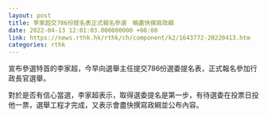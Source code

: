 ```yaml
---
layout: post
title: 李家超交786份提名表正式報名參選　稱盡快撰寫政綱
date: 2022-04-13 12:01:03.000000000 +08:00
link: https://news.rthk.hk/rthk/ch/component/k2/1643772-20220413.htm
categories: rthk
---
```


宣布參選特首的李家超，今早向選舉主任提交786份選委提名表，正式報名參加行政長官選舉。

對於是否有信心當選，李家超表示，取得選委提名是第一步，有待選委在投票日投他一票，選舉工程才完成，又表示會盡快撰寫政綱並公布內容。
